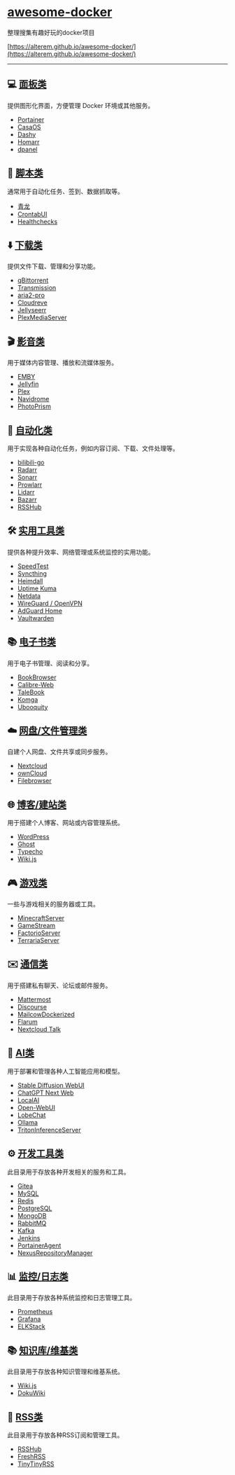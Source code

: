 # [awesome-docker](https://github.com/alterem/awesome-docker)

整理搜集有趣好玩的docker项目

[https://alterem.github.io/awesome-docker/](https://alterem.github.io/awesome-docker/)

---

## 💻 [面板类](Panels/README.md)

提供图形化界面，方便管理 Docker 环境或其他服务。

- [Portainer](Panels/README.md#Portainer)
- [CasaOS](Panels/README.md#CasaOS)
- [Dashy](Panels/README.md#Dashy)
- [Homarr](Panels/README.md#Homarr)
- [dpanel](Panels/README.md#dpanel)

## 📜 [脚本类](Scripts/README.md)

通常用于自动化任务、签到、数据抓取等。

- [青龙](Scripts/README.md#青龙)
- [CrontabUI](Scripts/README.md#CrontabUI)
- [Healthchecks](Scripts/README.md#Healthchecks)

## ⬇️ [下载类](Downloads/README.md)

提供文件下载、管理和分享功能。

- [qBittorrent](Downloads/README.md#qBittorrent)
- [Transmission](Downloads/README.md#Transmission)
- [aria2-pro](Downloads/README.md#aria2-pro)
- [Cloudreve](Downloads/README.md#Cloudreve)
- [Jellyseerr](Downloads/README.md#Jellyseerr)
- [PlexMediaServer](Downloads/README.md#PlexMediaServer)

## 🎬 [影音类](Media/README.md)

用于媒体内容管理、播放和流媒体服务。

- [EMBY](Media/README.md#EMBY)
- [Jellyfin](Media/README.md#Jellyfin)
- [Plex](Media/README.md#Plex)
- [Navidrome](Media/README.md#Navidrome)
- [PhotoPrism](Media/README.md#PhotoPrism)

## 🤖 [自动化类](Automation/README.md)

用于实现各种自动化任务，例如内容订阅、下载、文件处理等。

- [bilibili-go](Automation/README.md#bilibili-go)
- [Radarr](Automation/README.md#Radarr)
- [Sonarr](Automation/README.md#Sonarr)
- [Prowlarr](Automation/README.md#Prowlarr)
- [Lidarr](Automation/README.md#Lidarr)
- [Bazarr](Automation/README.md#Bazarr)
- [RSSHub](Automation/README.md#RSSHub)

## 🛠️ [实用工具类](Utilities/README.md)

提供各种提升效率、网络管理或系统监控的实用功能。

- [SpeedTest](Utilities/README.md#SpeedTest)
- [Syncthing](Utilities/README.md#Syncthing)
- [Heimdall](Utilities/README.md#Heimdall)
- [Uptime Kuma](Utilities/README.md#Uptime-Kuma)
- [Netdata](Utilities/README.md#Netdata)
- [WireGuard / OpenVPN](Utilities/README.md#WireGuard--OpenVPN)
- [AdGuard Home](Utilities/README.md#AdGuard-Home)
- [Vaultwarden](Utilities/README.md#Vaultwarden)

## 📚 [电子书类](Ebooks/README.md)

用于电子书管理、阅读和分享。

- [BookBrowser](Ebooks/README.md#BookBrowser)
- [Calibre-Web](Ebooks/README.md#Calibre-Web)
- [TaleBook](Ebooks/README.md#TaleBook)
- [Komga](Ebooks/README.md#Komga)
- [Ubooquity](Ebooks/README.md#Ubooquity)

## ☁️ [网盘/文件管理类](Cloud_File_Management/README.md)

自建个人网盘、文件共享或同步服务。

- [Nextcloud](Cloud_File_Management/README.md#Nextcloud)
- [ownCloud](Cloud_File_Management/README.md#ownCloud)
- [Filebrowser](Cloud_File_Management/README.md#Filebrowser)

## 🌐 [博客/建站类](Blogs_Website/README.md)

用于搭建个人博客、网站或内容管理系统。

- [WordPress](Blogs_Website/README.md#WordPress)
- [Ghost](Blogs_Website/README.md#Ghost)
- [Typecho](Blogs_Website/README.md#Typecho)
- [Wiki.js](Blogs_Website/README.md#Wikijs)

## 🎮 [游戏类](Gaming/README.md)

一些与游戏相关的服务器或工具。

- [MinecraftServer](Gaming/README.md#MinecraftServer)
- [GameStream](Gaming/README.md#GameStream)
- [FactorioServer](Gaming/README.md#FactorioServer)
- [TerrariaServer](Gaming/README.md#TerrariaServer)

## ✉️ [通信类](Communication/README.md)

用于搭建私有聊天、论坛或邮件服务。

- [Mattermost](Communication/README.md#Mattermost)
- [Discourse](Communication/README.md#Discourse)
- [MailcowDockerized](Communication/README.md#MailcowDockerized)
- [Flarum](Communication/README.md#Flarum)
- [Nextcloud Talk](Communication/README.md#Nextcloud-Talk)

## 🧠 [AI类](AI/README.md)

用于部署和管理各种人工智能应用和模型。

- [Stable Diffusion WebUI](AI/README.md#Stable-Diffusion-WebUI)
- [ChatGPT Next Web](AI/README.md#ChatGPT-Next-Web)
- [LocalAI](AI/README.md#LocalAI)
- [Open-WebUI](AI/README.md#Open-WebUI)
- [LobeChat](AI/README.md#LobeChat)
- [Ollama](AI/README.md#Ollama)
- [TritonInferenceServer](AI/README.md#TritonInferenceServer)

## ⚙️ [开发工具类](Development_Tools/README.md)

此目录用于存放各种开发相关的服务和工具。

- [Gitea](Development_Tools/README.md#Gitea)
- [MySQL](Development_Tools/README.md#MySQL)
- [Redis](Development_Tools/README.md#Redis)
- [PostgreSQL](Development_Tools/README.md#PostgreSQL)
- [MongoDB](Development_Tools/README.md#MongoDB)
- [RabbitMQ](Development_Tools/README.md#RabbitMQ)
- [Kafka](Development_Tools/README.md#Kafka)
- [Jenkins](Development_Tools/README.md#Jenkins)
- [PortainerAgent](Development_Tools/README.md#PortainerAgent)
- [NexusRepositoryManager](Development_Tools/README.md#NexusRepositoryManager)

## 📊 [监控/日志类](Monitoring_Logging/README.md)

此目录用于存放各种系统监控和日志管理工具。

- [Prometheus](Monitoring_Logging/README.md#Prometheus)
- [Grafana](Monitoring_Logging/README.md#Grafana)
- [ELKStack](Monitoring_Logging/README.md#ELKStack)

## 📚 [知识库/维基类](Knowledge_Base_Wiki/README.md)

此目录用于存放各种知识管理和维基系统。

- [Wiki.js](Knowledge_Base_Wiki/README.md#Wikijs)
- [DokuWiki](Knowledge_Base_Wiki/README.md#DokuWiki)

## 📰 [RSS类](RSS/README.md)

此目录用于存放各种RSS订阅和管理工具。

- [RSSHub](RSS/README.md#RSSHub)
- [FreshRSS](RSS/README.md#FreshRSS)
- [TinyTinyRSS](RSS/README.md#TinyTinyRSS)
